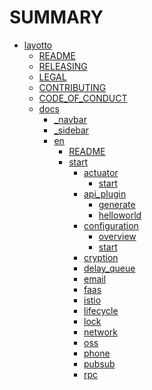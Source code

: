 # SUMMARY
- [layotto]()
  - [README](README.md)
  - [RELEASING](RELEASING.md)
  - [LEGAL](LEGAL.md)
  - [CONTRIBUTING](CONTRIBUTING.md)
  - [CODE_OF_CONDUCT](CODE_OF_CONDUCT.md)
  - [docs]()
    - [_navbar](docs/_navbar.md)
    - [_sidebar](docs/_sidebar.md)
    - [en]()
      - [README](docs/en/README.md)
      - [start]()
        - [actuator]()
          - [start](docs/en/start/actuator/start.md)
        - [api_plugin]()
          - [generate](docs/en/start/api_plugin/generate.md)
          - [helloworld](docs/en/start/api_plugin/helloworld.md)
        - [configuration]()
          - [overview](docs/en/start/configuration/start.md)
          - [start](docs/en/start/configuration/overview.md)
        - [cryption]()
        - [delay_queue]()
        - [email]()
        - [faas]()
        - [istio]()
        - [lifecycle]()
        - [lock]()
        - [network]()
        - [oss]()
        - [phone]()
        - [pubsub]()
        - [rpc]()
        
